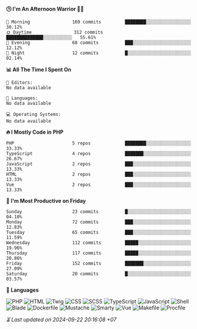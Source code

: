 <!--START_SECTION:readme-stats-->
**🕒 I'm An Afternoon Warrior 🥷🏻**

```text
🌅 Morning                169 commits         ████████░░░░░░░░░░░░░░░░░   30.12%
🌞 Daytime                312 commits         ██████████████░░░░░░░░░░░   55.61%
🌆 Evening                68 commits          ███░░░░░░░░░░░░░░░░░░░░░░   12.12%
🌙 Night                  12 commits          █░░░░░░░░░░░░░░░░░░░░░░░░   02.14%
```

**📊 All The Time I Spent On**

```text
📝 Editors:
No data available

💬 Languages:
No data available

💻 Operating Systems:
No data available
```

**🔥 I Mostly Code in PHP**

```text
PHP                      5 repos             ████████░░░░░░░░░░░░░░░░░   33.33%
TypeScript               4 repos             ███████░░░░░░░░░░░░░░░░░░   26.67%
JavaScript               2 repos             ███░░░░░░░░░░░░░░░░░░░░░░   13.33%
HTML                     2 repos             ███░░░░░░░░░░░░░░░░░░░░░░   13.33%
Vue                      2 repos             ███░░░░░░░░░░░░░░░░░░░░░░   13.33%
```

**📅 I'm Most Productive on Friday**

```text
Sunday                   23 commits          █░░░░░░░░░░░░░░░░░░░░░░░░   04.10%
Monday                   72 commits          ███░░░░░░░░░░░░░░░░░░░░░░   12.83%
Tuesday                  65 commits          ███░░░░░░░░░░░░░░░░░░░░░░   11.59%
Wednesday                112 commits         █████░░░░░░░░░░░░░░░░░░░░   19.96%
Thursday                 117 commits         █████░░░░░░░░░░░░░░░░░░░░   20.86%
Friday                   152 commits         ███████░░░░░░░░░░░░░░░░░░   27.09%
Saturday                 20 commits          █░░░░░░░░░░░░░░░░░░░░░░░░   03.57%
```

**💬 Languages**

![PHP](https://img.shields.io/badge/PHP-38.08%25-4F5D95?&logo=PHP&labelColor=151b23)
![HTML](https://img.shields.io/badge/HTML-29.68%25-e34c26?&logo=HTML&labelColor=151b23)
![Twig](https://img.shields.io/badge/Twig-16.62%25-c1d026?&logo=Twig&labelColor=151b23)
![CSS](https://img.shields.io/badge/CSS-07.57%25-563d7c?&logo=CSS&labelColor=151b23)
![SCSS](https://img.shields.io/badge/SCSS-04.54%25-c6538c?&logo=SCSS&labelColor=151b23)
![TypeScript](https://img.shields.io/badge/TypeScript-02.14%25-3178c6?&logo=TypeScript&labelColor=151b23)
![JavaScript](https://img.shields.io/badge/JavaScript-01.18%25-f1e05a?&logo=JavaScript&labelColor=151b23)
![Shell](https://img.shields.io/badge/Shell-00.09%25-89e051?&logo=Shell&labelColor=151b23)
![Blade](https://img.shields.io/badge/Blade-00.05%25-f7523f?&logo=Blade&labelColor=151b23)
![Dockerfile](https://img.shields.io/badge/Dockerfile-00.03%25-384d54?&logo=Dockerfile&labelColor=151b23)
![Mustache](https://img.shields.io/badge/Mustache-00.01%25-724b3b?&logo=Mustache&labelColor=151b23)
![Smarty](https://img.shields.io/badge/Smarty-00.01%25-f0c040?&logo=Smarty&labelColor=151b23)
![Vue](https://img.shields.io/badge/Vue-00.01%25-41b883?&logo=Vue&labelColor=151b23)
![Makefile](https://img.shields.io/badge/Makefile-00.00%25-427819?&logo=Makefile&labelColor=151b23)
![Procfile](https://img.shields.io/badge/Procfile-00.00%25-3B2F63?&logo=Procfile&labelColor=151b23)




*⏳ Last updated on 2024-09-22 20:16:08 +07*
<!--END_SECTION:readme-stats-->